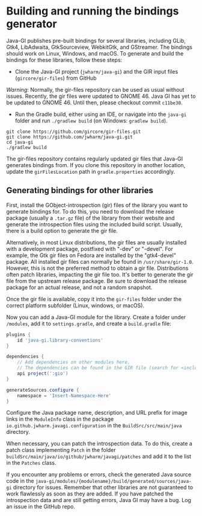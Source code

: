 # Building and running the bindings generator

Java-GI publishes pre-built bindings for several libraries, including GLib, Gtk4, LibAdwaita, GtkSourceview, WebkitGtk, and GStreamer. The bindings should work on Linux, Windows, and macOS. To generate and build the bindings for these libraries, follow these steps:

- Clone the Java-GI project (`jwharm/java-gi`) and the GIR input files (`gircore/gir-files`) from GitHub

_Warning_: Normally, the gir-files repository can be used as usual without issues. Recently, the gir files were updated to GNOME 46. Java GI has yet to be updated to GNOME 46. Until then, please checkout commit `c11be30`.

- Run the Gradle build, either using an IDE, or navigate into the `java-gi` folder and run `./gradlew build` (on Windows: `gradlew build`).

```shell
git clone https://github.com/gircore/gir-files.git
git clone https://github.com/jwharm/java-gi.git
cd java-gi
./gradlew build
```

The gir-files repository contains regularly updated gir files that Java-GI generates bindings from. If you clone this repository in another location, update the `girFilesLocation` path in `gradle.properties` accordingly.

## Generating bindings for other libraries

First, install the GObject-introspection (gir) files of the library you want to generate bindings for. To do this, you need to download the release package (usually a `.tar.gz` file) of the library from their website and generate the introspection files using the included build script. Usually, there is a build option to generate the gir file.

Alternatively, in most Linux distributions, the gir files are usually installed with a development package, postfixed with "-dev" or "-devel". For example, the Gtk gir files on Fedora are installed by the "gtk4-devel" package. All installed gir files can normally be found in `/usr/share/gir-1.0`. However, this is not the preferred method to obtain a gir file. Distributions often patch libraries, impacting the gir file too. It's better to generate the gir file from the upstream release package. Be sure to download the release package for an actual release, and not a random snapshot.

Once the gir file is available, copy it into the `gir-files` folder under the correct platform subfolder (Linux, windows, or macOS).

Now you can add a Java-GI module for the library. Create a folder under `/modules`, add it to `settings.gradle`, and create a `build.gradle` file:

```groovy
plugins {
    id 'java-gi.library-conventions'
}

dependencies {
    // Add dependencies on other modules here.
    // The dependencies can be found in the GIR file (search for <include> tags).
    api project(':gio')
}

generateSources.configure {
    namespace = 'Insert-Namespace-Here'
}
```

Configure the Java package name, description, and URL prefix for image links in the `ModuleInfo` class in the package `io.github.jwharm.javagi.configuration` in the `BuildSrc/src/main/java` directory.

When necessary, you can patch the introspection data. To do this, create a patch class implementing `Patch` in the folder `buildSrc/main/java/io/github/jwharm/javagi/patches` and add it to the list in the `Patches` class.

If you encounter any problems or errors, check the generated Java source code in the `java-gi/modules/{modulename}/build/generated/sources/java-gi` directory for issues. Remember that other libraries are not guaranteed to work flawlessly as soon as they are added. If you have patched the introspection data and are still getting errors, Java GI may have a bug. Log an issue in the GitHub repo.
